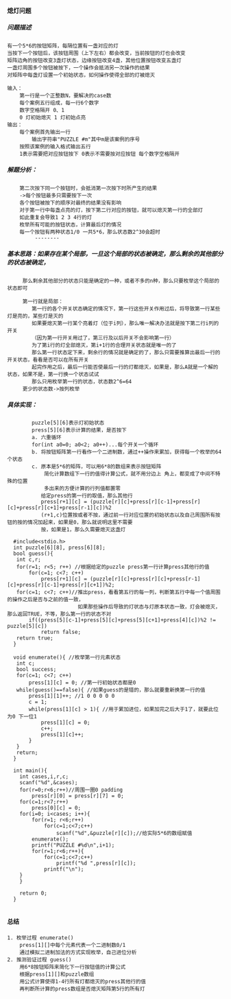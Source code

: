 #### 熄灯问题

##### 问题描述
    有一个5*6的按钮矩阵，每隔位置有一盏对应的灯  
    当按下一个按钮后，该按钮周围（上下左右）都会改变，当前按钮的灯也会改变
    矩阵边角的按钮改变3盏灯状态，边缘按钮改变4盏，其他位置按钮改变五盏灯
    一盏灯周围多个按钮被按下，一个操作会抵消另一次操作的结果
    对矩阵中每盏灯设置一个初始状态，如何操作使得全部的灯被熄灭
    
    输入：
        第一行是一个正整数N，要解决的case数
        每个案例五行组成，每一行6个数字
        数字空格隔开 0、1
        0 灯初始熄灭 1 灯初始点亮
    输出：
        每个案例首先输出一行
            输出字符串"PUZZLE #m"其中m是该案例的序号
        按照该案例的输入格式输出五行
        1表示需要把对应按钮按下 0表示不需要按对应按钮 每个数字空格隔开
        
##### 解题分析：
        第二次按下同一个按钮时，会抵消第一次按下时所产生的结果
        ->每个按钮最多只需要按下一次
        各个按钮被按下的顺序对最终的结果没有影响
        对于第一行中每盏点亮的灯，按下第二行对应的按钮，就可以熄灭第一行的全部灯
        如此重复会导致1 2 3 4行的灯
        枚举所有可能的按钮状态，计算最后灯的情况
        每一个按钮有两种状态1/0 一共5*6，那么状态数2^30会超时
             --------
##### 基本思路：如果存在某个局部，一旦这个局部的状态被确定，那么剩余的其他部分的状态被确定，
         那么剩余其他部分的状态只能是确定的一种，或者不多的n种，那么只要枚举这个局部的状态即可
         
         第一行就是局部：
            第一行的各个开关状态确定的情况下，第一行这些开关作用过后，将导致第一行某些灯是亮的，某些灯是灭的
            如果要熄灭第一行某个亮着灯（位于i列），那么唯一解决办法就是按下第二行i列的开关
            （因为第一行开关用过了，第三行及以后开关不会影响第一行）
            为了第i行的灯全部熄灭，第i+1行的合理开关状态就是唯一的了
            那么第一行状态定下来，剩余行的情况就是确定的了，那么只需要推算出最后一行的开关状态，看看是否可以在所有开关
            起完作用之后，最后一行能否使最后一行的灯都熄灭，如果是，那么A就是一个解的状态，如果不是，第一行换一个状态试试
            那么只用枚举第一行的状态，状态数2^6=64
         更少的状态数->按列枚举
         
##### 具体实现：
            puzzle[5][6]表示灯初始状态
            press[5][6]表示计算的结果，是否按下
            a. 六重循环
            for(int a0=0; a0<2; a0++)...每个开关一个循环
            b. 将按钮矩阵第一行看作一个二进制数，通过++操作来累加，获得每一个枚举的64个状态
            c. 原本是5*6的矩阵，可以用6*8的数组来表示按钮矩阵
                简化计算数组下一行的值得计算公式，就不用分边上 角上，都变成了中间不特殊的位置
                多出来的方便计算的行列值都置零
               给定press的第一行的取值，那么其他行
               press[r+1][c] = (puzzle[r][c]+press[r][c-1]+press[r][c]+press[r][c+1]+press[r-1][c])%2
               (r+1,c)位置按或者不按，通过前一行对应位置的初始状态以及自己周围所有按钮的按的情况加起来，如果是0，那么就说明这里不需要
               按，如果是1，那么久需要熄灭这盏灯
               
               
```
  #include<stdio.h>
  int puzzle[6][8], press[6][8];
  bool guess(){
   int c,r;
   for(r=1; r<5; r++) //根据给定的puzzle press第一行计算press其他行的值
       for(c=1; c<7; c++)
           press[r+1][c] = (puzzle[r][c]+press[r][c]+press[r-1][c]+press[r][c-1]+press[r][c+1])%2;
   for(c=1; c<7; c++)//推出press，看看第五行的每一列，判断第五行中每一个值周围的操作之后是否与之前的值一致，
                       如果那些操作后导致的灯状态与灯原本状态一致，灯会被熄灭，那么返回TRUE，不等，那么第一行的状态不对
       if((press[5][c-1]+press[5][c]+press[5][c+1]+press[4][c])%2 != puzzle[5][c])
           return false;
   return true;
  }

  void enumerate(){ //枚举第一行元素状态
   int c;
   bool success;
   for(c=1; c<7; c++)
       press[1][c] = 0; //第一行初始状态都是0
   while(guess()==false){ //如果guess的是错的，那么就要重新换第一行的值
       press[1][1]++; //1 0 0 0 0 0 
       c = 1;
       while(press[1][c] > 1){ //用于累加进位，如果加完之后大于1了，就要此位为0 下一位1 
           press[1][c] = 0;
           c++;
           press[1][c]++;
       }
   }
   return;
  }
  
  int main(){
    int cases,i,r,c;
    scanf("%d",&cases);
    for(r=0;r<6;r++)//周围一圈0 padding
        press[r][0] = press[r][7] = 0;
    for(c=1;r<7;r++)
        press[0][c] = 0;
    for(i=0; i<cases; i++){
        for(r=1; r<6;r++)
            for(c=1;c<7;c++)
                scanf("%d",&puzzle[r][c]);//给实际5*6的数组赋值
        enumerate();
        printf("PUZZLE #%d\n",i+1);
        for(r=1;r<6;r++){
            for(c=1;c<7;c++)
                printf("%d ",press[r][c]);
            printf("\n");
    }
    }
   
    return 0;
  }
  
```

#### 总结
    1. 枚举过程 enumerate()
        press[1][]中每个元素代表一个二进制数0/1
        通过模拟二进制加法的方式实现枚举，自己进位分析
    2. 推测验证过程 guess()
        用6*8按钮矩阵来简化下一行按钮值的计算公式
        根据press[1][]和puzzle数组
        用公式计算使得1-4行所有灯都熄灭的press其他行的值
        再判断所计算的press数组是否熄灭矩阵第5行的所有灯
    
